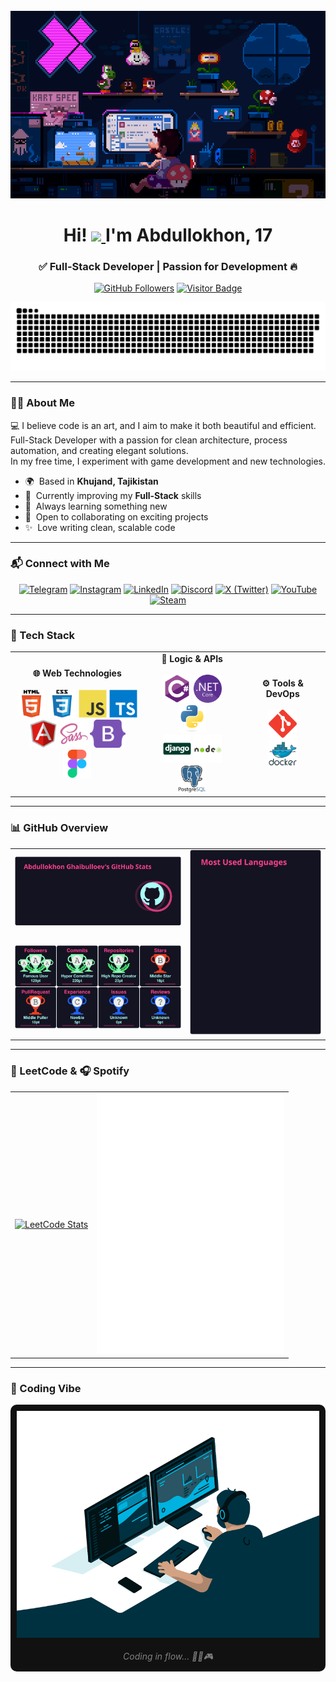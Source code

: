 <br clear="both" />

<div align="center">
  <a href="https://github.com/abdullokhonz">
    <img height="300" width="600" src="assets/decorations/Mario.gif" />
  </a>
</div>

<h1 align="center">
  Hi!
  <a href="https://github.com/abdullokhonz">
    <img src="https://user-images.githubusercontent.com/18350557/176309783-0785949b-9127-417c-8b55-ab5a4333674e.gif" width="30">
  </a>
  I'm Abdullokhon, 17
</h1>

<h3 align="center">✅ Full-Stack Developer | Passion for Development 🔥</h3>

<div align="center">
  <a href="https://github.com/abdullokhonz"><img src="https://img.shields.io/github/followers/abdullokhonz?label=Followers&color=FF00D5&style=flat&logo=github" alt="GitHub Followers" /></a>
  <a href="https://github.com/abdullokhonz"><img src="https://komarev.com/ghpvc/?username=abdullokhonz&label=Visitors&color=8900FF&style=flat" alt="Visitor Badge" /></a>
</div>

<p align="center">
  <a href="https://github.com/abdullokhonz">
    <img width="600" src="assets/decorations/github-snake.svg" alt="snake"/>
  </a>
</p>

---

### 👨‍💻 About Me

💻 I believe code is an art, and I aim to make it both beautiful and efficient.  
Full-Stack Developer with a passion for clean architecture, process automation, and creating elegant solutions.  
In my free time, I experiment with game development and new technologies.

- 🌍  Based in **Khujand, Tajikistan**
- 🚀  Currently improving my **Full-Stack** skills
- 🔎  Always learning something new
- 🤝  Open to collaborating on exciting projects
- ✨  Love writing clean, scalable code

---

### 📬 Connect with Me

<div align="center">
  <a href="https://t.me/abdullokhonz"><img src="https://img.icons8.com/fluency/48/telegram-app.png" alt="Telegram"/></a>
  <a href="https://www.instagram.com/abdullokhonz_"><img src="https://img.icons8.com/fluency/48/instagram-new.png" alt="Instagram"/></a>
  <a href="https://www.linkedin.com/in/abdullokhon-ghaibulloev-a24a8430a"><img src="https://img.icons8.com/fluency/48/linkedin.png" alt="LinkedIn"/></a>
  <a href="https://discord.com/users/1338846895707000862"><img src="https://img.icons8.com/fluency/48/discord.png" alt="Discord"/></a>
  <a href="https://x.com/abdullokhonz"><img src="https://img.icons8.com/ios-filled/50/x.png" alt="X (Twitter)"/></a>
  <a href="https://www.youtube.com/@abdullokhonz"><img src="https://img.icons8.com/fluency/48/youtube-play.png" alt="YouTube"/></a>
  <a href="https://steamcommunity.com/id/iLLustratorZ/"><img src="https://img.icons8.com/fluency/48/steam.png" alt="Steam"/></a>
</div>

---

### 💼 Tech Stack

<div align="center">
  <table>
    <tr>
      <td align="center">
        <b>🌐 Web Technologies</b><br><br>
        <a href="https://html.com/"><img src="assets/skills/html5.svg" height="45"/></a>
        <a href="https://www.w3schools.com/css/"><img src="assets/skills/css3.svg" height="45"/></a>
        <a href="https://www.javascript.com/"><img src="assets/skills/javascript.svg" height="45"/></a>
        <a href="https://www.typescriptlang.org/"><img src="assets/skills/typescript.svg" height="45"/></a><br>
        <a href="https://angular.dev/"><img src="assets/skills/angular.svg" height="45"/></a>
        <a href="https://sass-lang.com/"><img src="assets/skills/sass.svg" height="45"/></a>
        <a href="https://getbootstrap.com/"><img src="assets/skills/bootstrap5.svg" height="45"/></a>
        <a href="https://www.figma.com/"><img src="assets/skills/figma.svg" height="45"/></a>
      </td>
      <td align="center">
        <b>🧠 Logic & APIs</b><br><br>
        <a href="https://dotnet.microsoft.com/languages/csharp"><img src="assets/skills/csharp.svg" height="45"/></a>
        <a href="https://dotnet.microsoft.com/"><img src="assets/skills/dotnetcore.png" height="45"/></a>
        <a href="https://www.python.org/"><img src="assets/skills/python.svg" height="45"/></a><br>
        <a href="https://www.djangoproject.com/"><img src="assets/skills/django.svg" height="45"/></a>
        <a href="https://nodejs.org/"><img src="assets/skills/nodejs.svg" height="45"/></a>
        <a href="https://www.postgresql.org/"><img src="assets/skills/postgresql.svg" height="45"/></a>
      </td>
      <td align="center">
        <b>⚙️ Tools & DevOps</b><br><br>
        <a href="https://git-scm.com/"><img src="assets/skills/git.svg" height="45"/></a><br>
        <a href="https://www.docker.com/"><img src="assets/skills/docker.svg" height="45"/></a>
      </td>
    </tr>
  </table>
</div>

---

### 📊 GitHub Overview

<div align="center">
  <table>
    <tr>
      <td>
        <a href="https://github.com/abdullokhonz">
          <img src="assets/stats/github-stats.svg" width="380px"/>
        </a>
      </td>
      <td rowspan="2">
        <a href="https://github.com/abdullokhonz">
          <img src="assets/stats/top-langs.svg" width="300px"/>
        </a>
      </td>
    </tr>
    <tr>
      <td>
        <a href="https://github.com/abdullokhonz">
          <img src="assets/stats/github-trophies.svg" width="380px"/>
        </a>
      </td>
    </tr>
  </table>
</div>

---

### 🧩 LeetCode & 🎧 Spotify

<div align="center">
  <table>
    <tr>
      <td align="center">
        <a href="https://leetcode.com/abdullokhon/">
          <img src="https://leetcard.jacoblin.cool/abdullokhon?ext=activity" alt="LeetCode Stats"/>
        </a>
      </td>
      <td align="center">
        <a href="https://github.com/abdullokhonz">
          <img width="300" src="assets/spotify/WhenIGrowUp.svg" alt="spotify_nf_when-i-grow-up"/>
        </a>
      </td>
    </tr>
  </table>
</div>

---

### 👾 Coding Vibe

<div align="center" style="background-color: #111111; padding: 10px; border-radius: 10px;">
  <a href="https://github.com/abdullokhonz">
    <img width="500" src="assets/decorations/CodingVibe.gif" alt="Coding Vibe"/>
  </a>
  <br><br>
  <em style="color:gray;">Coding in flow... 👨‍💻🎮</em>
</div>
